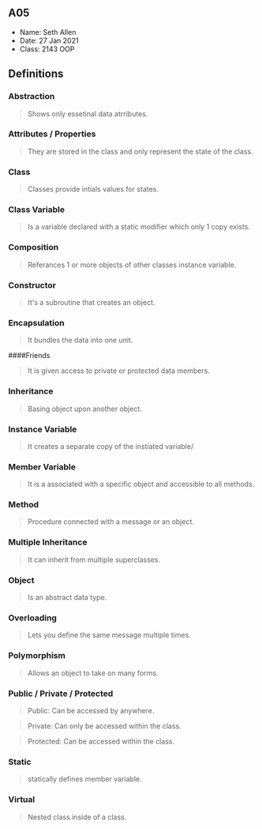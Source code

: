 ## A05

- Name: Seth Allen
- Date: 27 Jan 2021
- Class: 2143 OOP

## Definitions

### Abstraction

> Shows only essetinal data atrributes.

### Attributes / Properties

> They are stored in the class and only represent the state of the class.

### Class

> Classes provide intials values for states. 

### Class Variable

> Is a variable declared with a static modifier which only 1 copy exists.

### Composition

> Referances 1 or more objects of other classes instance variable.

### Constructor

> It's a subroutine that creates an object.

### Encapsulation

> It bundles the data into one unit.

####Friends

> It is given access to private or protected data members.

### Inheritance

> Basing object upon another object.

### Instance Variable

> It creates a separate copy of the instiated variable/

### Member Variable

> It is a associated with a specific object and accessible to all methods.

### Method

> Procedure connected with a message or an object.

### Multiple Inheritance

> It can inherit from multiple superclasses.

### Object

> Is an abstract data type.

### Overloading

> Lets you define the same message multiple times.

### Polymorphism

> Allows an object to take on many forms.

### Public / Private / Protected

> Public: Can be accessed by anywhere.

> Private: Can only be accessed within the class.

> Protected: Can be accessed within the class.

### Static

> statically defines member variable.

### Virtual

> Nested class inside of a class.
